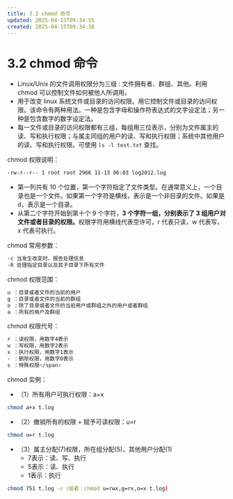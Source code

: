 ```yaml
---
title: 3.2 chmod 命令
updated: 2025-04-15T09:34:55
created: 2025-04-15T09:34:38
---
```


# 3.2 chmod 命令
 
- Linux/Unix 的文件调用权限分为三级 : 文件拥有者、群组、其他。利用 chmod 可以控制文件如何被他人所调用。
- 用于改变 linux 系统文件或目录的访问权限。用它控制文件或目录的访问权限。该命令有两种用法。一种是包含字母和操作符表达式的文字设定法；另一种是包含数字的数字设定法。
- 每一文件或目录的访问权限都有三组，每组用三位表示，分别为文件属主的读、写和执行权限；与属主同组的用户的读、写和执行权限；系统中其他用户的读、写和执行权限。可使用 ```ls -l test.txt``` 查找。

chmod 权限说明：
```bash
-rw-r--r-- 1 root root 296K 11-13 06:03 log2012.log
```
- 第一列共有 10 个位置，第一个字符指定了文件类型。在通常意义上，一个目录也是一个文件。如果第一个字符是横线，表示是一个非目录的文件。如果是 d，表示是一个目录。
- 从第二个字符开始到第十个 9 个字符，<b>3 个字符一组，分别表示了 3 组用户对文件或者目录的权限。</b>权限字符用横线代表空许可，r 代表只读，w 代表写，x 代表可执行。

chmod 常用参数：
```bash
-c 当发生改变时，报告处理信息
-R 处理指定目录以及其子目录下所有文件
```

chmod 权限范围：
```bash
u ：目录或者文件的当前的用户  
g ：目录或者文件的当前的群组  
o ：除了目录或者文件的当前用户或群组之外的用户或者群组  
a ：所有的用户及群组
```
chmod 权限代号：
```bash
r ：读权限，用数字4表示  
w ：写权限，用数字2表示  
x ：执行权限，用数字1表示  
- ：删除权限，用数字0表示  
s ：特殊权限</span>
```
chmod 实例：
- （1）所有用户可执行权限：a+x
```bash
chmod a+x t.log
```
- （2）撤销所有的权限 + 赋予可读权限：u=r
```bash
chmod u=r t.log
```

- （3）属主分配(7)权限，所在组分配(5)，其他用户分配(1)
  - 7表示：读、写、执行
  - 5表示：读、执行
  - 1表示：执行
```bash
chmod 751 t.log -c（或者：chmod u=rwx,g=rx,o=x t.log) 
```

